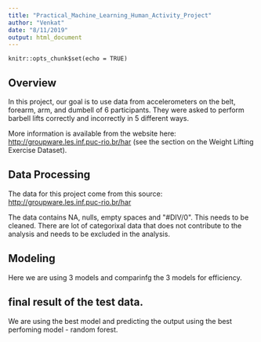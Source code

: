 ```yaml
---
title: "Practical_Machine_Learning_Human_Activity_Project"
author: "Venkat"
date: "8/11/2019"
output: html_document
---
```


```{r setup, include=FALSE}
knitr::opts_chunk$set(echo = TRUE)
```

## Overview

In this project, our goal is to use data from accelerometers on the belt, forearm, arm, 
and dumbell of 6 participants. 
They were asked to perform barbell lifts correctly and incorrectly in 5 different ways. 

More information is available from the website here: http://groupware.les.inf.puc-rio.br/har 
(see the section on the Weight Lifting Exercise Dataset).

## Data Processing

The data for this project come from this source: http://groupware.les.inf.puc-rio.br/har

The data contains NA, nulls, empty spaces and "#DIV/0". This needs to be cleaned. 
There are lot of categorixal data that does not contribute to the analysis and needs to be excluded in the analysis.


## Modeling

Here we are using 3 models and comparinfg the 3 models for efficiency.

## final result of the test data.
We are using the best model and predicting the output using the best perfoming model - random forest.
